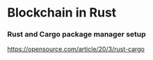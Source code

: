 # Blockchain in Rust

### Rust and Cargo package manager setup 
https://opensource.com/article/20/3/rust-cargo
